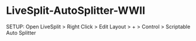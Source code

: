# LiveSplit-AutoSplitter-WWII

SETUP:
Open LiveSplit > Right Click > Edit Layout > + > Control > Scriptable Auto Splitter
